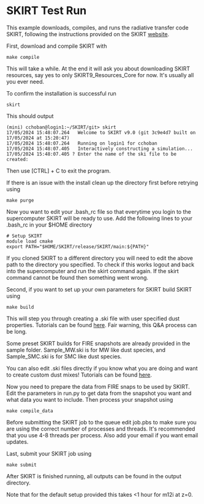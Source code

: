 # SKIRT Test Run

This example downloads, compiles, and runs the radiative transfer code SKIRT, following the instructions provided on the SKIRT [website](https://skirt.ugent.be/root/_home.html).

First, download and compile SKIRT with
```console
make compile
```
This will take a while. At the end it will ask you about downloading SKIRT resources, say yes to only SKIRT9\_Resources\_Core for now. It's usually all you ever need.

To confirm the installation is successful run
```console
skirt
```
This should output
```console
(mini) cchoban@login1:~/SKIRT/git> skirt
17/05/2024 15:48:07.264   Welcome to SKIRT v9.0 (git 3c9e4d7 built on 17/05/2024 at 15:20:47)
17/05/2024 15:48:07.264   Running on login1 for cchoban
17/05/2024 15:48:07.405   Interactively constructing a simulation...
17/05/2024 15:48:07.405 ? Enter the name of the ski file to be created:
```
Then use [CTRL] + C to exit the program.

If there is an issue with the install clean up the directory first before retrying using
```console
make purge
```

Now you want to edit your .bash\_rc file so that everytime you login to the supercomputer SKIRT will be ready to use. Add the following lines to your .bash\_rc in your $HOME directory
```console
# Setup SKIRT
module load cmake
export PATH="$HOME/SKIRT/release/SKIRT/main:${PATH}"
```
If you cloned SKIRT to a different directory you will need to edit the above path to the directory you specified.
To check if this works logout and back into the supercomputer and run the skirt command again. If the skirt command cannot be found then something went wrong.

Second, if you want to set up your own parameters for SKIRT build SKIRT using 
```console
make build
```
This will step you through creating a .ski file with user specified dust properties. Tutorials can be found [here](https://skirt.ugent.be/version9/_tutorials.html). Fair warning, this Q&A process can be long.

Some preset SKIRT builds for FIRE snapshots are already provided in the sample folder. Sample\_MW.ski is for MW like dust species, and Sample\_SMC.ski is for SMC like dust species.

You can also edit .ski files directly if you know what you are doing and want to create custom dust mixes! Tutorials can be found [here](https://skirt.ugent.be/version9/_tutorial_custom_dust.html).

Now you need to prepare the data from FIRE snaps to be used by SKIRT. Edit the parameters in run.py to get data from the snapshot you want and what data you want to include. Then process your snapshot using
```console
make compile_data
```

Before submitting the SKIRT job to the queue edit job.pbs to make sure you are using the correct number of processes and threads. It's recommended that you use 4-8 threads per process. Also add your email if you want email updates.

Last, submit your SKIRT job using
```console
make submit
```

After SKIRT is finished running, all outputs can be found in the output directory.

Note that for the default setup provided this takes <1 hour for m12i at z=0.



